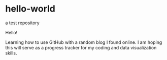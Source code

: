 # hello-world
a test repository

Hello! 

Learning how to use GitHub with a random blog I found online.
I am hoping this will serve as a progress tracker for my coding and data visualization skills. 
